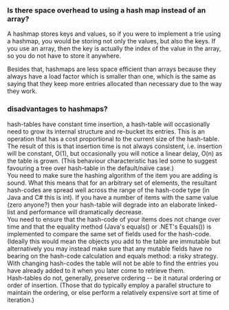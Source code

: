 ### Is there space overhead to using a hash map instead of an array?

A hashmap stores keys and values, so if you were to implement a trie using a hashmap, you would be storing not only the values, but also the keys. If you use an array, then the key is actually the index of the value in the array, so you do not have to store it anywhere.

Besides that, hashmaps are less space efficient than arrays because they always have a load factor which is smaller than one, which is the same as saying that they keep more entries allocated than necessary due to the way they work.

### disadvantages to hashmaps? 
hash-tables have constant time insertion, a hash-table will occasionally need to grow its internal structure and re-bucket its entries. This is an operation that has a cost proportional to the current size of the hash-table. The result of this is that insertion time is not always consistent, i.e. insertion will be constant, O(1), but occasionally you will notice a linear delay, O(n) as the table is grown. (This behaviour characteristic has led some to suggest favouring a tree over hash-table in the default/naïve case.) </br>
You need to make sure the hashing algorithm of the item you are adding is sound. What this means that for an arbitrary set of elements, the resultant hash-codes are spread well across the range of the hash-code type (in Java and C# this is int). If you have a number of items with the same value (zero anyone?) then your hash-table will degrade into an elaborate linked-list and performance will dramatically decrease. </br>
You need to ensure that the hash-code of your items does not change over time and that the equality method (Java's equals() or .NET's Equals()) is implemented to compare the same set of fields used for the hash-code. (Ideally this would mean the objects you add to the table are immutable but alternatively you may instead make sure that any mutable fields have no bearing on the hash-code calculation and equals method: a risky strategy. With changing hash-codes the table will not be able to find the entries you have already added to it when you later come to retrieve them. </br>
Hash-tables do not, generally, preserve ordering -- be it natural ordering or order of insertion. (Those that do typically employ a parallel structure to maintain the ordering, or else perform a relatively expensive sort at time of iteration.) </br>
